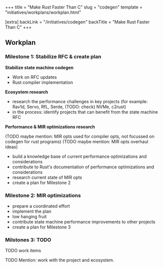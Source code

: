 +++
title = "Make Rust Faster Than C"
slug = "codegen"
template = "initiatives/workplans/workplan.html"

[extra]
backLink = "/initiatives/codegen"
backTitle = "Make Rust Faster Than C"
+++

## Workplan

### Milestone 1: Stabilize RFC & create plan   

**Stabilize state machine codegen**

- Work on RFC updates 
- Rust compiler implementation

**Ecosystem research** 

- research the performance challenges in key projects (for example: Rav1d, Servo, RfL, Serde, (TODO: check) NVMe, c2rust)
- in the process: identify projects that can benefit from the state machine RFC

**Performance & MIR optimizations research**

(TODO maybe mention: MIR opts used for compiler opts, not focussed on codegen for rust programs)
(TODO maybe mention: MIR opts overhaul ideas)

- build a knowledge base of current performance optimizations and considerations
- contribute to Rust's documentation of performance optimizations and considerations
- research current state of MIR opts 
- create a plan for Milestone 2

### Milestone 2: MIR optimizations

- prepare a coordinated effort
- implement the plan
- low hanging fruit
- contribute state machine performance improvements to other projects
- create a plan for Milestone 3

### Milstones 3: TODO

TODO work items

TODO Mention: work with the project and ecosystem.
